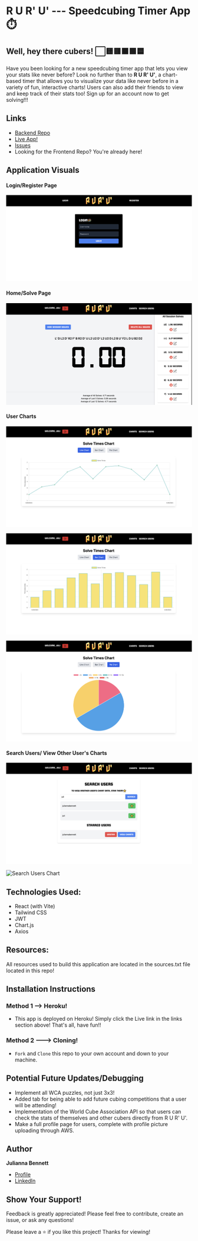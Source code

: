 # R U R' U' --- Speedcubing Timer App ⏱️

## Well, hey there cubers! ⬜️🟨🟥🟧🟩🟦

Have you been looking for a new speedcubing timer app that 
lets you view your stats like never before? Look no further than to **R U R' U'**, a chart-based timer that allows you to visualize your data like never before in a variety of fun, interactive charts! Users can also add their friends to view and keep track of their stats too! Sign up for an account now to get solving!!!

## Links
- [Backend Repo](https://github.com/julibennett/Cubing-Timer-Backend 'Backend Repo')
- [Live App!](https://cubetimer-frontend-fe950a9be4a3.herokuapp.com/login 'Live View')
- [Issues](https://github.com/julibennett/Cubing-Timer-Frontend/issues 'Issues Page')
- Looking for the Frontend Repo? You're already here!

## Application Visuals

#### Login/Register Page
![Login/Register Page](/screenshots/login.jpeg 'Login')

#### Home/Solve Page
![Home Page](/screenshots/home.jpeg 'Home/Solve Page')

#### User Charts
![Line Chart](/screenshots/linechart.jpeg 'Line Chart')

![Bar Chart](/screenshots/barchart.jpeg 'Bar Chart')

![Pie Chart](/screenshots/piechart.jpeg 'Pie Chart')

#### Search Users/ View Other User's Charts
![Search Users](/screenshots/searchusers.jpeg 'Search Users')

![Search Users Chart](/screenshots/searchuserschart.jpeg 'Search Users Chart')


## Technologies Used:

- React (with Vite)
- Tailwind CSS
- JWT
- Chart.js
- Axios

## Resources:

All resources used to build this application are located in the sources.txt file located in this repo!

## Installation Instructions

### Method 1 --> Heroku!

- This app is deployed on Heroku! Simply click the Live link in the links section above! That's all, have fun!!

### Method 2 ---> Cloning!

- `Fork` and `Clone` this repo to your own account and down to your machine.


## Potential Future Updates/Debugging
- Implement all WCA puzzles, not just 3x3!
- Added tab for being able to add future cubing competitions that a user will be attending!
- Implementation of the World Cube Association API so that users can check the stats of themselves and other cubers directly from R U R' U'.
- Make a full profile page for users, complete with profile picture uploading through AWS.

## Author

**Julianna Bennett**

- [Profile](https://github.com/julibennett 'Julianna Bennett')
- [LinkedIn](https://www.linkedin.com/in/julianna-bennett4/)

## Show Your Support!

Feedback is greatly appreciated! Please feel free to contribute, create an issue, or ask any questions! 

Please leave a ⭐️ if you like this project! Thanks for viewing!

